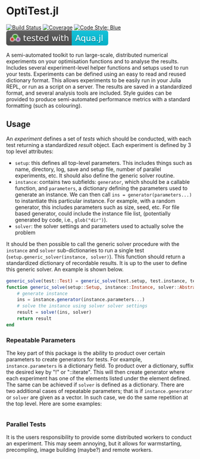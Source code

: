 # OptiTest.jl

[![Build Status](https://github.com/sandyspiers/OptiTest.jl/actions/workflows/CI.yml/badge.svg?branch=main)](https://github.com/sandyspiers/OptiTest.jl/actions/workflows/CI.yml?query=branch%3Amain)
[![Coverage](https://codecov.io/gh/sandyspiers/OptiTest.jl/branch/main/graph/badge.svg)](https://codecov.io/gh/sandyspiers/OptiTest.jl)
[![Code Style: Blue](https://img.shields.io/badge/code%20style-blue-4495d1.svg)](https://github.com/invenia/BlueStyle)
[![Aqua](https://raw.githubusercontent.com/JuliaTesting/Aqua.jl/master/badge.svg)](https://github.com/JuliaTesting/Aqua.jl)

A semi-automated toolkit to run large-scale, distributed numerical experiments on your optimisation functions and to analyse the results.
Includes several experiment-level helper functions and setups used to run your tests.
Experiments can be defined using an easy to read and reused dictionary format.
This allows experiments to be easily run in your Julia REPL, or run as a script on a server.
The results are saved in a standardized format, and several analysis tools are included.
Style guides can be provided to produce semi-automated performance metrics with a standard formatting (such as colouring).

## Usage

An _experiment_ defines a set of _tests_ which should be conducted, with each test returning a standardized _result_ object.
Each experiment is defined by 3 top level attributes:

- `setup`: this defines all top-level parameters.
   This includes things such as name, directory, log, save and setup file, number of parallel experiments, etc.
   It should also define the generic solver routine.
- `instance`: contains two subfields: `generator`, which should be a callable function, and `parameters`, a dictionary
   defining the parameters used to generate an instance.
   We can then call `ins = generator(parameters...)` to instantiate this particular instance.
   For example, with a random generator, this includes parameters such as size, seed, etc.
   For file based generator, could include the instance file list, (potentially generated by code, i.e., `glob("dir")`).
- `solver`: the solver settings and parameters used to actually solve the problem

It should be then possible to call the generic solver procedure
with the `instance` and `solver` sub-dictionaries to run a single test (`setup.generic_solver(instance, solver)`).
This function should return a standardized dictionary of recordable results.
It is up to the user to define this generic solver. An example is shown below.

```julia
generic_solve(test::Test) = generic_solve(test.setup, test.instance, test.solver)
function generic_solve(setup::Setup, instance::Instance, solver::AbstractDict)
    # generate instance
    ins = instance.generator(instance.parameters...)
    # solve the instance using solver solver settings
    result = solve!(ins, solver)
    return result
end
```

### Repeatable Parameters

The key part of this package is the ability to product over certain parameters to create
generators for tests.
For example, `instance.parameters` is a dictionary field.
To product over a dictionary, suffix the desired key by "!" or "::iterate".
This will then create generator where each experiment has one of the elements listed under the element defined.
The same can be achieved if `solver` is defined as a dictionary.
There are two additional cases of repeatable parameters; that is if `instance.generator` or `solver` are given
as a vector.
In such case, we do the same repetition at the top level.
Here are some examples:

```julia
```

### Parallel Tests

It is the users responsibility to provide some distributed workers to conduct an experiment.
This may seem annoying, but it allows for warmstarting, precompling, image building (maybe?) and remote workers.
